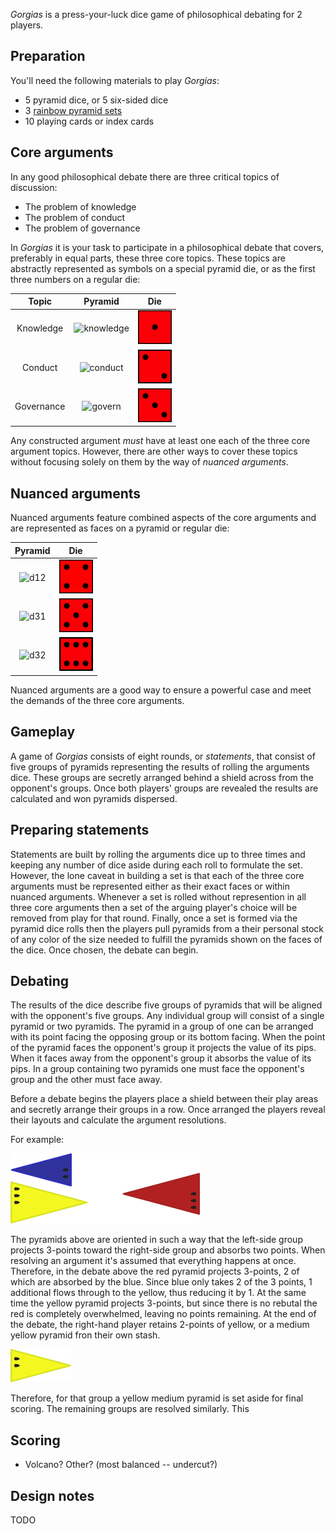 *Gorgias* is a press-your-luck dice game of philosophical debating for 2 players.

Preparation
-----------

You'll need the following materials to play *Gorgias*:

 * 5 pyramid dice, or 5 six-sided dice
 * 3 [rainbow pyramid sets](http://www.looneylabs.com/looney-pyramids)
 * 10 playing cards or index cards

Core arguments
--------------

In any good philosophical debate there are three critical topics of discussion:

 * The problem of knowledge
 * The problem of conduct
 * The problem of governance

In *Gorgias* it is your task to participate in a philosophical debate that covers, preferably in equal parts, these three core topics.  These topics are abstractly represented as symbols on a special pyramid die, or as the first three numbers on a regular die: 

 Topic | Pyramid | Die
 :---: | :---: | :---:
 Knowledge | ![knowledge](http://images.fogus.me/games/pyramid-games/images/pd-puppy.png) | ![knowledge6](http://raw.githubusercontent.com/fogus/spiel/master/pyramidenspiel/gorgias/graphics/die1.png)
 Conduct | ![conduct](http://images.fogus.me/games/pyramid-games/images/pd-philosopher.png) | ![conduct6](http://raw.githubusercontent.com/fogus/spiel/master/pyramidenspiel/gorgias/graphics/die2.png)
 Governance | ![govern](http://images.fogus.me/games/pyramid-games/images/pd-brute.png) | ![govern6](http://raw.githubusercontent.com/fogus/spiel/master/pyramidenspiel/gorgias/graphics/die3.png)

Any constructed argument *must* have at least one each of the three core argument topics.  However, there are other ways to cover these topics without focusing solely on them by the way of *nuanced arguments*.

Nuanced arguments 
-----------------

Nuanced arguments feature combined aspects of the core arguments and are represented as faces on a pyramid or regular die:

 Pyramid | Die
 :---: | :---:
 ![d12](http://images.fogus.me/games/pyramid-games/images/pd-minotaur.png) | ![d4](http://raw.githubusercontent.com/fogus/spiel/master/pyramidenspiel/gorgias/graphics/die4.png)
 ![d31](http://images.fogus.me/games/pyramid-games/images/pd-catoblepas.png) | ![d5](http://raw.githubusercontent.com/fogus/spiel/master/pyramidenspiel/gorgias/graphics/die5.png)
 ![d32](http://images.fogus.me/games/pyramid-games/images/pd-juggernaut.png) | ![govern6](http://raw.githubusercontent.com/fogus/spiel/master/pyramidenspiel/gorgias/graphics/die6.png)


Nuanced arguments are a good way to ensure a powerful case and meet the demands of the three core arguments.

Gameplay
--------

A game of *Gorgias* consists of eight rounds, or *statements*, that consist of five groups of pyramids representing the results of rolling the arguments dice.  These groups are secretly arranged behind a shield across from the opponent's groups.  Once both players' groups are revealed the results are calculated and won pyramids dispersed.

Preparing statements
---------------------

Statements are built by rolling the arguments dice up to three times and keeping any number of dice aside during each roll to formulate the set.  However, the lone caveat in building a set is that each of the three core arguments must be represented either as their exact faces or within nuanced arguments.  Whenever a set is  rolled without represention in all three core arguments then a set of the arguing player's choice will be removed from play for that round.  Finally, once a set is formed via the pyramid dice rolls then the players pull pyramids from a their personal stock of any color of the size needed to fulfill the pyramids shown on the faces of the dice.  Once chosen, the debate can begin.

Debating
--------

The results of the dice describe five groups of pyramids that will be aligned with the opponent's five groups.  Any individual group will consist of a single pyramid or two pyramids.  The pyramid in a group of one can be arranged with its point facing the opposing group or its bottom facing.  When the point of the pyramid faces the opponent's group it projects the value of its pips.  When it faces away from the opponent's group it absorbs the value of its pips.  In a group containing two pyramids one must face the opponent's group and the other must face away.

Before a debate begins the players place a shield between their play areas and secretly arrange their groups in a row.  Once arranged the players reveal their layouts and calculate the argument resolutions.

For example:

![vs](http://raw.githubusercontent.com/fogus/spiel/master/pyramidenspiel/gorgias/graphics/jugg-v-brute.png)

The pyramids above are oriented in such a way that the left-side group projects 3-points toward the right-side group and absorbs two points.  When resolving an argument it's assumed that everything happens at once.  Therefore, in the debate above the red pyramid projects 3-points, 2 of which are absorbed by the blue.  Since blue only takes 2 of the 3 points, 1 additional flows through to the yellow, thus reducing it by 1.  At the same time the yellow pyramid projects 3-points, but since there is no rebutal the red is completely overwhelmed, leaving no points remaining.  At the end of the debate, the right-hand player retains 2-points of yellow, or a medium yellow pyramid fron their own stash.

![vs](http://raw.githubusercontent.com/fogus/spiel/master/pyramidenspiel/gorgias/graphics/y2.png)

Therefore, for that group a yellow medium pyramid is set aside for final scoring.  The remaining groups are resolved similarly.  This 

Scoring
-------

 * Volcano? Other? (most balanced -- undercut?)

Design notes
------------

TODO

